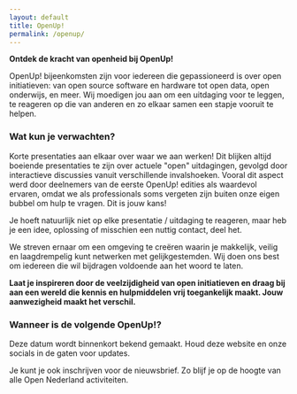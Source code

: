 ```yaml
---
layout: default
title: OpenUp!
permalink: /openup/
---
```

**Ontdek de kracht van openheid bij OpenUp!**

OpenUp! bijeenkomsten zijn voor iedereen die gepassioneerd is over open initiatieven: van open source software en hardware tot open data, open onderwijs, en meer. Wij moedigen jou aan om een uitdaging voor te leggen, te reageren op die van anderen en zo elkaar samen een stapje vooruit te helpen.

### Wat kun je verwachten?

Korte presentaties aan elkaar over waar we aan werken! Dit blijken altijd boeiende presentaties te zijn over actuele "open" uitdagingen, gevolgd door interactieve discussies vanuit verschillende invalshoeken. Vooral dit aspect werd door deelnemers van de eerste OpenUp! edities als waardevol ervaren, omdat we als professionals soms vergeten zijn buiten onze eigen bubbel om hulp te vragen. Dit is jouw kans!

Je hoeft natuurlijk niet op elke presentatie / uitdaging te reageren, maar heb je een idee, oplossing of misschien een nuttig contact, deel het.

We streven ernaar om een omgeving te creëren waarin je makkelijk, veilig en laagdrempelig kunt netwerken met gelijkgestemden. Wij doen ons best om iedereen die wil bijdragen voldoende aan het woord te laten.

**Laat je inspireren door de veelzijdigheid van open initiatieven en draag bij aan een wereld die kennis en hulpmiddelen vrij toegankelijk maakt. Jouw aanwezigheid maakt het verschil.**

### Wanneer is de volgende OpenUp!?

Deze datum wordt binnenkort bekend gemaakt. Houd deze website en onze socials in de gaten voor updates.

Je kunt je ook inschrijven voor de nieuwsbrief. Zo blijf je op de hoogte van alle Open Nederland activiteiten.
